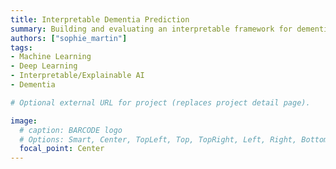 ```yaml
---
title: Interpretable Dementia Prediction
summary: Building and evaluating an interpretable framework for dementia prediction
authors: ["sophie_martin"]
tags:
- Machine Learning
- Deep Learning
- Interpretable/Explainable AI
- Dementia

# Optional external URL for project (replaces project detail page).

image:
  # caption: BARCODE logo
  # Options: Smart, Center, TopLeft, Top, TopRight, Left, Right, BottomLeft, Bottom, BottomRight
  focal_point: Center
---
```

